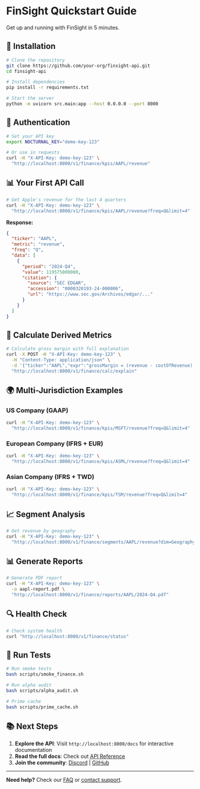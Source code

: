 # FinSight Quickstart Guide

Get up and running with FinSight in 5 minutes.

## 🚀 Installation

```bash
# Clone the repository
git clone https://github.com/your-org/finsight-api.git
cd finsight-api

# Install dependencies
pip install -r requirements.txt

# Start the server
python -m uvicorn src.main:app --host 0.0.0.0 --port 8000
```

## 🔑 Authentication

```bash
# Set your API key
export NOCTURNAL_KEY="demo-key-123"

# Or use in requests
curl -H "X-API-Key: demo-key-123" \
  "http://localhost:8000/v1/finance/kpis/AAPL/revenue"
```

## 📊 Your First API Call

```bash
# Get Apple's revenue for the last 4 quarters
curl -H "X-API-Key: demo-key-123" \
  "http://localhost:8000/v1/finance/kpis/AAPL/revenue?freq=Q&limit=4"
```

**Response:**
```json
{
  "ticker": "AAPL",
  "metric": "revenue",
  "freq": "Q",
  "data": [
    {
      "period": "2024-Q4",
      "value": 119575000000,
      "citation": {
        "source": "SEC EDGAR",
        "accession": "0000320193-24-000006",
        "url": "https://www.sec.gov/Archives/edgar/..."
      }
    }
  ]
}
```

## 🧮 Calculate Derived Metrics

```bash
# Calculate gross margin with full explanation
curl -X POST -H "X-API-Key: demo-key-123" \
  -H "Content-Type: application/json" \
  -d '{"ticker":"AAPL","expr":"grossMargin = (revenue - costOfRevenue) / revenue","period":"2024-Q4","freq":"Q"}' \
  "http://localhost:8000/v1/finance/calc/explain"
```

## 🌍 Multi-Jurisdiction Examples

### US Company (GAAP)
```bash
curl -H "X-API-Key: demo-key-123" \
  "http://localhost:8000/v1/finance/kpis/MSFT/revenue?freq=Q&limit=4"
```

### European Company (IFRS + EUR)
```bash
curl -H "X-API-Key: demo-key-123" \
  "http://localhost:8000/v1/finance/kpis/ASML/revenue?freq=Q&limit=4"
```

### Asian Company (IFRS + TWD)
```bash
curl -H "X-API-Key: demo-key-123" \
  "http://localhost:8000/v1/finance/kpis/TSM/revenue?freq=Q&limit=4"
```

## 📈 Segment Analysis

```bash
# Get revenue by geography
curl -H "X-API-Key: demo-key-123" \
  "http://localhost:8000/v1/finance/segments/AAPL/revenue?dim=Geography&freq=Q&limit=8"
```

## 📊 Generate Reports

```bash
# Generate PDF report
curl -H "X-API-Key: demo-key-123" \
  -o aapl-report.pdf \
  "http://localhost:8000/v1/finance/reports/AAPL/2024-Q4.pdf"
```

## 🔍 Health Check

```bash
# Check system health
curl "http://localhost:8000/v1/finance/status"
```

## 🧪 Run Tests

```bash
# Run smoke tests
bash scripts/smoke_finance.sh

# Run alpha audit
bash scripts/alpha_audit.sh

# Prime cache
bash scripts/prime_cache.sh
```

## 📚 Next Steps

1. **Explore the API**: Visit `http://localhost:8000/docs` for interactive documentation
2. **Read the full docs**: Check out [API Reference](api-reference.md)
3. **Join the community**: [Discord](https://discord.gg/finsight) | [GitHub](https://github.com/your-org/finsight-api)

---

**Need help?** Check our [FAQ](faq.md) or [contact support](mailto:support@finsight.dev).